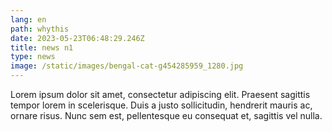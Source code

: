 ```yaml
---
lang: en
path: whythis
date: 2023-05-23T06:48:29.246Z
title: news n1
type: news
image: /static/images/bengal-cat-g454285959_1280.jpg
---
```

<p><ecl-text tag="p" theme="ec" is-bold="false" level="" size="m" item-id="" slot="">Lorem ipsum dolor sit amet, consectetur adipiscing elit. Praesent sagittis tempor lorem in scelerisque. Duis a justo sollicitudin, hendrerit mauris ac, ornare risus. Nunc sem est, pellentesque eu consequat et, sagittis vel nulla.</ecl-text></p>